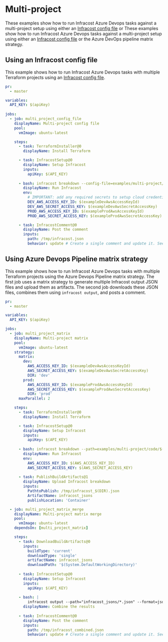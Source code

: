 # Multi-project

These examples show how to run Infracost Azure Devops tasks against a multi-project setup using either an [Infracost config file](https://www.infracost.io/docs/multi_project/config_file) or These examples show how to run Infracost Azure Devops tasks against a multi-project setup using either an [Infracost config file](https://www.infracost.io/docs/multi_project/config_file) or the Azure DevOps pipeline matrix strategy.

## Using an Infracost config file

This example shows how to run Infracost Azure Devops tasks with multiple Terraform projects using an [Infracost config file](https://www.infracost.io/docs/multi_project/config_file).

[//]: <> (BEGIN EXAMPLE)
```yml
pr:
  - master

variables:
  API_KEY: $(apiKey)
  
jobs:
  - job: multi_project_config_file
    displayName: Multi-project config file
    pool:
      vmImage: ubuntu-latest

    steps:
      - task: TerraformInstaller@0
        displayName: Install Terraform

      - task: InfracostSetup@0
        displayName: Setup Infracost
        inputs:
          apiKey: $(API_KEY)
      
      - bash: infracost breakdown --config-file=examples/multi-project/code/infracost.yml --format=json --out-file=/tmp/infracost.json
        displayName: Run Infracost
        env:
          # IMPORTANT: add any required secrets to setup cloud credentials so Terraform can run
          DEV_AWS_ACCESS_KEY_ID: $(exampleDevAwsAccessKeyId)
          DEV_AWS_SECRET_ACCESS_KEY: $(exampleDevAwsSecretAccessKey)
          PROD_AWS_ACCESS_KEY_ID: $(exampleProdAwsAccessKeyId)
          PROD_AWS_SECRET_ACCESS_KEY: $(exampleProdAwsSecretAccessKey)

      - task: InfracostComment@0
        displayName: Post the comment
        inputs:
          path: /tmp/infracost.json
          behavior: update # Create a single comment and update it. See https://github.com/infracost/infracost-azure-devops#comment-options for other options
```
[//]: <> (END EXAMPLE)

## Using Azure Devops Pipeline matrix strategy 

This example shows how to run Infracost Azure Devops tasks with multiple Terraform projects using the Azure Devops Pipeline matrix strategy. The first job uses a matrix strategy to generate multiple Infracost output JSON files and upload them as artifacts. The second job downloads these JSON files, combines them using `infracost output`, and posts a comment.

[//]: <> (BEGIN EXAMPLE)
```yml
pr:
  - master

variables:
  API_KEY: $(apiKey)

jobs:
  - job: multi_project_matrix
    displayName: Multi-project matrix
    pool:
      vmImage: ubuntu-latest
    strategy:
      matrix:
        dev:
          AWS_ACCESS_KEY_ID: $(exampleDevAwsAccessKeyId)
          AWS_SECRET_ACCESS_KEY: $(exampleDevAwsSecretAccessKey) 
          DIR: 'dev'
        prod:
          AWS_ACCESS_KEY_ID: $(exampleProdAwsAccessKeyId)
          AWS_SECRET_ACCESS_KEY: $(exampleProdAwsSecretAccessKey)
          DIR: 'prod'
      maxParallel: 2

    steps:
      - task: TerraformInstaller@0
        displayName: Install Terraform

      - task: InfracostSetup@0
        displayName: Setup Infracost
        inputs:
          apiKey: $(API_KEY)
          
      - bash: infracost breakdown --path=examples/multi-project/code/$(DIR) --format=json --out-file=/tmp/infracost_$(DIR).json
        displayName: Run Infracost
        env:
          AWS_ACCESS_KEY_ID: $(AWS_ACCESS_KEY_ID)
          AWS_SECRET_ACCESS_KEY: $(AWS_SECRET_ACCESS_KEY)
          
      - task: PublishBuildArtifacts@1
        displayName: Upload Infracost breakdown
        inputs:
          PathtoPublish: /tmp/infracost_$(DIR).json
          ArtifactName: infracost_jsons
          publishLocation: 'Container'

  - job: multi_project_matrix_merge
    displayName: Multi-project matrix merge
    pool:
      vmImage: ubuntu-latest
    dependsOn: [multi_project_matrix]

    steps:
      - task: DownloadBuildArtifacts@0
        inputs:
          buildType: 'current'
          downloadType: 'single'
          artifactName: infracost_jsons
          downloadPath: '$(System.DefaultWorkingDirectory)'
          
      - task: InfracostSetup@0
        displayName: Setup Infracost
        inputs:
          apiKey: $(API_KEY)
          
      - bash: |
          infracost output --path="infracost_jsons/*.json" --format=json --out-file=/tmp/infracost_combined.json
        displayName: Combine the results
          
      - task: InfracostComment@0
        displayName: Post the comment
        inputs:
          path: /tmp/infracost_combined.json
          behavior: update # Create a single comment and update it. See https://github.com/infracost/infracost-azure-devops#comment-options for other options
```
[//]: <> (END EXAMPLE)
